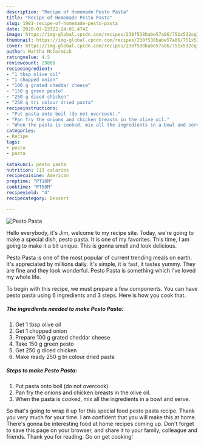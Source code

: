 ```yaml
---
description: "Recipe of Homemade Pesto Pasta"
title: "Recipe of Homemade Pesto Pasta"
slug: 1981-recipe-of-homemade-pesto-pasta
date: 2020-07-23T22:24:01.474Z
image: https://img-global.cpcdn.com/recipes/238f538babe57a86/751x532cq70/pesto-pasta-recipe-main-photo.jpg
thumbnail: https://img-global.cpcdn.com/recipes/238f538babe57a86/751x532cq70/pesto-pasta-recipe-main-photo.jpg
cover: https://img-global.cpcdn.com/recipes/238f538babe57a86/751x532cq70/pesto-pasta-recipe-main-photo.jpg
author: Martha McCormick
ratingvalue: 4.5
reviewcount: 29800
recipeingredient:
- "1 tbsp olive oil"
- "1 chopped onion"
- "100 g grated cheddar cheese"
- "150 g green pesto"
- "250 g diced chicken"
- "250 g tri colour dried pasta"
recipeinstructions:
- "Put pasta onto boil (do not overcook)."
- "Pan fry the onions and chicken breasts in the olive oil."
- "When the pasta is cooked, mix all the ingredients in a bowl and serve."
categories:
- Recipe
tags:
- pesto
- pasta

katakunci: pesto pasta 
nutrition: 113 calories
recipecuisine: American
preptime: "PT16M"
cooktime: "PT58M"
recipeyield: "4"
recipecategory: Dessert

---
```



![Pesto Pasta](https://img-global.cpcdn.com/recipes/238f538babe57a86/751x532cq70/pesto-pasta-recipe-main-photo.jpg)

Hello everybody, it's Jim, welcome to my recipe site. Today, we're going to make a special dish, pesto pasta. It is one of my favorites. This time, I am going to make it a bit unique. This is gonna smell and look delicious.

Pesto Pasta is one of the most popular of current trending meals on earth. It's appreciated by millions daily. It's simple, it is fast, it tastes yummy. They are fine and they look wonderful. Pesto Pasta is something which I've loved my whole life.




To begin with this recipe, we must prepare a few components. You can have pesto pasta using 6 ingredients and 3 steps. Here is how you cook that.

<!--inarticleads1-->

##### The ingredients needed to make Pesto Pasta:

1. Get 1 tbsp olive oil
1. Get 1 chopped onion
1. Prepare 100 g grated cheddar cheese
1. Take 150 g green pesto
1. Get 250 g diced chicken
1. Make ready 250 g tri colour dried pasta




<!--inarticleads2-->

##### Steps to make Pesto Pasta:

1. Put pasta onto boil (do not overcook).
1. Pan fry the onions and chicken breasts in the olive oil.
1. When the pasta is cooked, mix all the ingredients in a bowl and serve.




So that's going to wrap it up for this special food pesto pasta recipe. Thank you very much for your time. I am confident that you will make this at home. There's gonna be interesting food at home recipes coming up. Don't forget to save this page on your browser, and share it to your family, colleague and friends. Thank you for reading. Go on get cooking!
